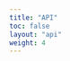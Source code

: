 ```yaml
---
title: "API"
toc: false
layout: "api"
weight: 4
---
```

<!-- all content moved to ../themes/ace-documentation/layouts/_default/api.html -->
